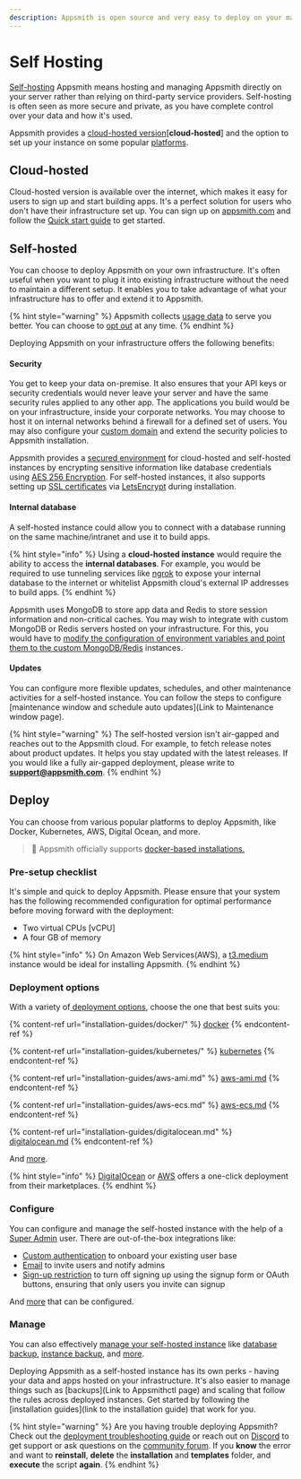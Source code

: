 ```yaml
---
description: Appsmith is open source and very easy to deploy on your machine.
---
```


# Self Hosting

[Self-hosting](https://en.wikipedia.org/wiki/Self-hosting\_\(web\_services\)) Appsmith means hosting and managing Appsmith directly on your server rather than relying on third-party service providers. Self-hosting is often seen as more secure and private, as you have complete control over your data and how it's used.

Appsmith provides a [cloud-hosted version](https://app.appsmith.com)\[**cloud-hosted**] and the option to set up your instance on some popular [platforms](./#deploy).

## Cloud-hosted

Cloud-hosted version is available over the internet, which makes it easy for users to sign up and start building apps. It's a perfect solution for users who don't have their infrastructure set up. You can sign up on [appsmith.com](https://appsmith.com) and follow the [Quick start guide](../start-building.md) to get started.

## Self-hosted

You can choose to deploy Appsmith on your own infrastructure. It's often useful when you want to plug it into existing infrastructure without the need to maintain a different setup. It enables you to take advantage of what your infrastructure has to offer and extend it to Appsmith.&#x20;

{% hint style="warning" %}
Appsmith collects [usage data](../../product/telemetry.md) to serve you better. You can choose to [opt out](../../product/telemetry.md#disable-telemetry) at any time.
{% endhint %}

Deploying Appsmith on your infrastructure offers the following benefits:

#### Security

You get to keep your data on-premise. It also ensures that your API keys or security credentials would never leave your server and have the same security rules applied to any other app. The applications you build would be on your infrastructure, inside your corporate networks. You may choose to host it on internal networks behind a firewall for a defined set of users. You may also configure your [custom domain](instance-configuration/custom-domain/) and extend the security policies to Appsmith installation.

Appsmith provides a [secured environment](../../product/security.md) for cloud-hosted and self-hosted instances by encrypting sensitive information like database credentials using [AES 256 Encryption](https://en.wikipedia.org/wiki/Advanced\_Encryption\_Standard). For self-hosted instances, it also supports setting up [SSL certificates](instance-configuration/custom-domain/#setting-up-ssl) via [LetsEncrypt](https://letsencrypt.org/) during installation.

#### Internal database

A self-hosted instance could allow you to connect with a database running on the same machine/intranet and use it to build apps.

{% hint style="info" %}
Using a **cloud-hosted instance** would require the ability to access the **internal databases**. For example, you would be required to use tunneling services like [ngrok](../../advanced-concepts/more/how-to-work-with-local-apis-on-appsmith.md#using-ngrok) to expose your internal database to the internet or whitelist Appsmith cloud's external IP addresses to build apps.
{% endhint %}

Appsmith uses MongoDB to store app data and Redis to store session information and non-critical caches. You may wish to integrate with custom MongoDB or Redis servers hosted on your infrastructure. For this, you would have to [modify the configuration of environment variables and point them to the custom MongoDB/Redis](instance-configuration/custom-mongodb-redis.md) instances.

#### Updates

You can configure more flexible updates, schedules, and other maintenance activities for a self-hosted instance. You can follow the steps to configure \[maintenance window and schedule auto updates]\(Link to Maintenance window page).

{% hint style="warning" %}
The self-hosted version isn't air-gapped and reaches out to the Appsmith cloud. For example, to fetch release notes about product updates. It helps you stay updated with the latest releases. If you would like a fully air-gapped deployment, please write to [**support@appsmith.com**](mailto:support@appsmith.com).
{% endhint %}

## Deploy

You can choose from various popular platforms to deploy Appsmith, like Docker, Kubernetes, AWS, Digital Ocean, and more.

> 🔔 Appsmith officially supports [docker-based installations.](installation-guides/docker/)

### Pre-setup checklist

It's simple and quick to deploy Appsmith. Please ensure that your system has the following recommended configuration for optimal performance before moving forward with the deployment:

* Two virtual CPUs \[vCPU]
* A four GB of memory&#x20;

{% hint style="info" %}
On Amazon Web Services(AWS), a [t3.medium](https://aws.amazon.com/ec2/instance-types/t3/) instance would be ideal for installing Appsmith.
{% endhint %}

### Deployment options

With a variety of[ deployment options](installation-guides/), choose the one that best suits you:



{% content-ref url="installation-guides/docker/" %}
[docker](installation-guides/docker/)
{% endcontent-ref %}

{% content-ref url="installation-guides/kubernetes/" %}
[kubernetes](installation-guides/kubernetes/)
{% endcontent-ref %}

{% content-ref url="installation-guides/aws-ami.md" %}
[aws-ami.md](installation-guides/aws-ami.md)
{% endcontent-ref %}

{% content-ref url="installation-guides/aws-ecs.md" %}
[aws-ecs.md](installation-guides/aws-ecs.md)
{% endcontent-ref %}

{% content-ref url="installation-guides/digitalocean.md" %}
[digitalocean.md](installation-guides/digitalocean.md)
{% endcontent-ref %}

And [more](installation-guides/).

{% hint style="info" %}
[DigitalOcean](https://marketplace.digitalocean.com/apps/appsmith) or [AWS](https://aws.amazon.com/marketplace/seller-profile?id=f12088a7-c7be-46e5-8c5d-9cd7a16c8c1e) offers a one-click deployment from their marketplaces.
{% endhint %}

### Configure

You can configure and manage the self-hosted instance with the help of a [Super Admin](instance-configuration/admin-settings.md) user. There are out-of-the-box integrations like:

* &#x20;[Custom authentication](instance-configuration/authentication/) to onboard your existing user base
* [Email](instance-configuration/email/) to invite users and notify admins&#x20;
* [Sign-up restriction](instance-configuration/disable-user-signup.md) to turn off signing up using the signup form or OAuth buttons, ensuring that only users you invite can signup

And [more](instance-configuration/) that can be configured.&#x20;

### Manage

You can also effectively [manage your self-hosted instance](instance-management/) like [database backup](instance-management/appsmithctl.md#export-database), [instance backup](instance-management/appsmithctl.md#backup-appsmith-instance), and [more](instance-management/appsmithctl.md).

Deploying Appsmith as a self-hosted instance has its own perks - having your data and apps hosted on your infrastructure. It's also easier to manage things such as \[backups]\(Link to Appsmithctl page) and scaling that follow the rules across deployed instances. Get started by following the \[installation guides]\(link to the installation guide) that work for you.

{% hint style="warning" %}
Are you having trouble deploying Appsmith? Check out the [deployment troubleshooting guide](../../help-and-support/troubleshooting-guide/deployment-errors.md) or reach out on [Discord](https://discord.com/invite/rBTTVJp) to get support or ask questions on the [community forum](https://community.appsmith.com/). If you **know** the error and want to **reinstall**, **delete** the **installation** and **templates** folder, and **execute** the script **again**.
{% endhint %}
